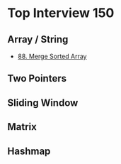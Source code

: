 # Top Interview 150

## Array / String

- [88. Merge Sorted Array](./src/q_88_merge_sorted_array.rs)

## Two Pointers

## Sliding Window

## Matrix

## Hashmap

